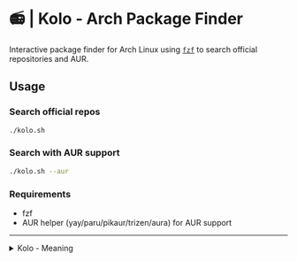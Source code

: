 # 📻 | Kolo - Arch Package Finder

Interactive package finder for Arch Linux using [`fzf`](https://github.com/junegunn/fzf) to search official repositories and AUR.

## Usage

### Search official repos

```bash
./kolo.sh
```

### Search with AUR support

```bash
./kolo.sh --aur
```

### Requirements

- fzf
- AUR helper (yay/paru/pikaur/trizen/aura) for AUR support

---

<details>
<summary>Kolo - Meaning</summary>

- Kolo (game): A traditional circular dance involving rhythmic movements, usually in a group.

- Electric circuit (Električno kolo): A pathway for electric current, including a power source and electronic components.

</details>
